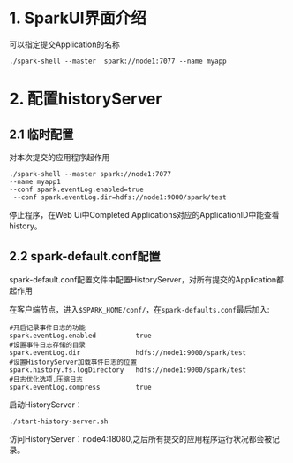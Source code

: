 
# 1. SparkUI界面介绍

可以指定提交Application的名称

```shell script
./spark-shell --master  spark://node1:7077 --name myapp
```

# 2. 配置historyServer

## 2.1 临时配置

对本次提交的应用程序起作用

```shell script
./spark-shell --master spark://node1:7077 
--name myapp1
--conf spark.eventLog.enabled=true
 --conf spark.eventLog.dir=hdfs://node1:9000/spark/test
```

停止程序，在Web Ui中Completed Applications对应的ApplicationID中能查看history。

## 2.2 spark-default.conf配置

spark-default.conf配置文件中配置HistoryServer，对所有提交的Application都起作用

在客户端节点，进入`$SPARK_HOME/conf/`，在`spark-defaults.conf`最后加入:
```shell script
#开启记录事件日志的功能
spark.eventLog.enabled          true
#设置事件日志存储的目录
spark.eventLog.dir              hdfs://node1:9000/spark/test
#设置HistoryServer加载事件日志的位置
spark.history.fs.logDirectory   hdfs://node1:9000/spark/test
#日志优化选项,压缩日志
spark.eventLog.compress         true
```

启动HistoryServer：
```shell script
./start-history-server.sh
```
访问HistoryServer：node4:18080,之后所有提交的应用程序运行状况都会被记录。